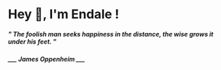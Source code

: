 <h1 title="head"> Hey 👋, I'm Endale !</h1>

**<h5><i>" The foolish man seeks happiness in the distance, the wise grows it under his feet. "</i></h5>**

*<b>___ James Oppenheim ___</b>*
